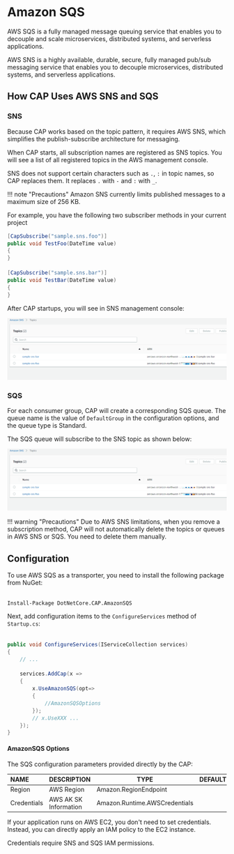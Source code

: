 # Amazon SQS

AWS SQS is a fully managed message queuing service that enables you to decouple and scale microservices, distributed systems, and serverless applications.

AWS SNS is a highly available, durable, secure, fully managed pub/sub messaging service that enables you to decouple microservices, distributed systems, and serverless applications.

## How CAP Uses AWS SNS and SQS

### SNS

Because CAP works based on the topic pattern, it requires AWS SNS, which simplifies the publish-subscribe architecture for messaging.

When CAP starts, all subscription names are registered as SNS topics. You will see a list of all registered topics in the AWS management console.

SNS does not support certain characters such as `.`, `:` in topic names, so CAP replaces them. It replaces `.` with `-` and `:` with `_`.

!!! note "Precautions"
    Amazon SNS currently limits published messages to a maximum size of 256 KB.

For example, you have the following two subscriber methods in your current project

```C#
[CapSubscribe("sample.sns.foo")]
public void TestFoo(DateTime value)
{
}

[CapSubscribe("sample.sns.bar")]
public void TestBar(DateTime value)
{
}
```
After CAP startups, you will see in SNS management console:

![img](../../../img/aws-sns-demo.png)

### SQS

For each consumer group, CAP will create a corresponding SQS queue. The queue name is the value of `DefaultGroup` in the configuration options, and the queue type is Standard.

The SQS queue will subscribe to the SNS topic as shown below:

![img](../../../img/aws-sns-demo.png)

!!! warning "Precautions"
    Due to AWS SNS limitations, when you remove a subscription method, CAP will not automatically delete the topics or queues in AWS SNS or SQS. You need to delete them manually.


## Configuration

To use AWS SQS as a transporter, you need to install the following package from NuGet:

```shell

Install-Package DotNetCore.CAP.AmazonSQS

```

Next, add configuration items to the `ConfigureServices` method of `Startup.cs`:

```csharp

public void ConfigureServices(IServiceCollection services)
{
    // ...

    services.AddCap(x =>
    {
        x.UseAmazonSQS(opt=>
        {
            //AmazonSQSOptions
        });
        // x.UseXXX ...
    });
}

```

#### AmazonSQS Options

The SQS configuration parameters provided directly by the CAP:

NAME | DESCRIPTION | TYPE | DEFAULT
:---|:---|---|:---
Region | AWS Region | Amazon.RegionEndpoint | 
Credentials | AWS AK SK Information | Amazon.Runtime.AWSCredentials | 

If your application runs on AWS EC2, you don't need to set credentials. Instead, you can directly apply an IAM policy to the EC2 instance.

Credentials require SNS and SQS IAM permissions.